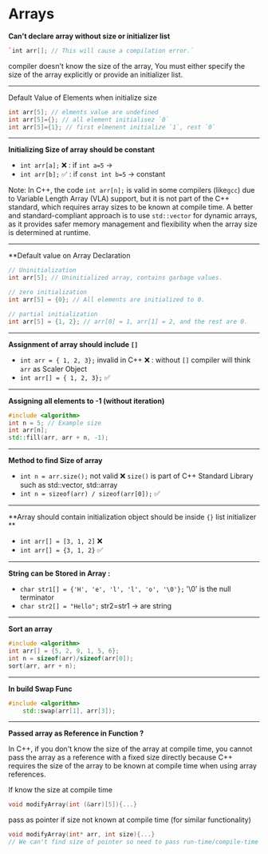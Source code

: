 # Arrays


**Can't declare array without size or initializer list**
```cpp
`int arr[]; // This will cause a compilation error.`
```
compiler doesn't know the size of the array, You must either specify the size of the array explicitly or provide an initializer list.

---
Default Value of Elements when initialize size 

```cpp
int arr[5]; // elments value are undefined
int arr[5]={}; // all element initialisez `0`
int arr[5]={1}; // first elmenent initialize `1`, rest `0`
```

---

**Initializing Size of array should be constant**
- `int arr[a];` ❌ : if `int a=5` ->
- `int arr[b];` ✅ : if `const int b=5` -> constant  

Note: In C++, the code `int arr[n];` is valid in some compilers (like`gcc`) due to Variable Length Array (VLA) support, but it is not part of the C++ standard, which requires array sizes to be known at compile time. A better and standard-compliant approach is to use `std::vector` for dynamic arrays, as it provides safer memory management and flexibility when the array size is determined at runtime.

---
**Default value on Array Declaration
```cpp
// Uninitialization 
int arr[5]; // Uninitialized array, contains garbage values.

// zero initialization
int arr[5] = {0}; // All elements are initialized to 0.

// partial initialization
int arr[5] = {1, 2}; // arr[0] = 1, arr[1] = 2, and the rest are 0.
```

<hr>

**Assignment of array should include `[]`**
- `int arr = { 1, 2, 3};` invalid in C++ ❌ : without `[]` compiler will think `arr` as Scaler Object
- `int arr[] = { 1, 2, 3};` ✅
---
**Assigning all elements to -1 (without iteration)**
```cpp
#include <algorithm>
int n = 5; // Example size
int arr[n];
std::fill(arr, arr + n, -1);
```
<hr>

**Method to find Size of array**
- `int n = arr.size();` not valid ❌ `size()` is part of C++ Standard Library such as std::vector, std::array
- `int n = sizeof(arr) / sizeof(arr[0]);` ✅
<hr>

**Array should contain initialization object should be inside `{}` list initializer **
- `int arr[] = [3, 1, 2]` ❌
- `int arr[] = {3, 1, 2}` ✅
<hr>

**String can be Stored in Array :**
- `char str1[] = {'H', 'e', 'l', 'l', 'o', '\0'};` 
'\0' is the null terminator
- `char str2[] = "Hello";`  str2=str1 -> are string
---

**Sort an array**
```cpp
#include <algorithm>
int arr[] = {5, 2, 9, 1, 5, 6}; 
int n = sizeof(arr)/sizeof(arr[0]); 
sort(arr, arr + n);
```

---
**In build Swap Func**
```cpp
#include <algorithm>
    std::swap(arr[1], arr[3]);
```
---
**Passed array as Reference in Function ?**

In C++, if you don't know the size of the array at compile time, you cannot pass the array as a reference with a fixed size directly because C++ requires the size of the array to be known at compile time when using array references.

If know the size at compile time
```cpp
void modifyArray(int (&arr)[5]){...}
```

pass as pointer if size not known at compile time (for similar functionality)
```cpp
void modifyArray(int* arr, int size){...}
// We can't find size of pointer so need to pass run-time/compile-time size as additional parameter
```